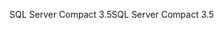 <span data-ttu-id="cafde-101">SQL Server Compact 3.5</span><span class="sxs-lookup"><span data-stu-id="cafde-101">SQL Server Compact 3.5</span></span>
